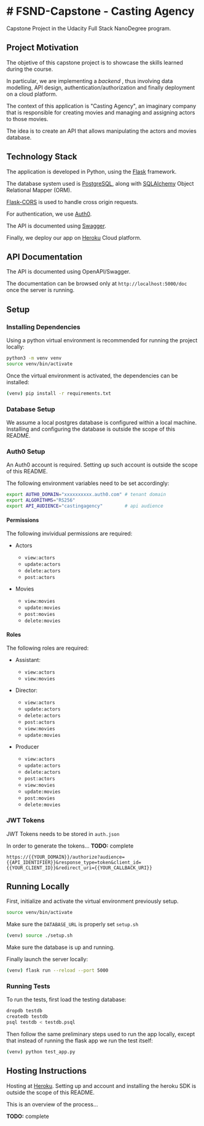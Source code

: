 # # FSND-Capstone - Casting Agency
Capstone Project in the Udacity Full Stack NanoDegree program.

## Project Motivation

The objetive of this capstone project is to showcase the skills learned during the course.

In particular, we are implementing a *backend* , thus involving  data modelling, API design, authentication/authorization and finally deployment on a cloud platform.

The context of this application is "Casting Agency", an imaginary company that is responsible for creating movies and managing and assigning actors to those movies.  

The idea is to create an API that allows manipulating the actors and movies database.

## Technology Stack

The application is developed in Python, using the  [Flask](http://flask.pocoo.org/) framework. 

The database system used is [PostgreSQL](https://www.postgresql.org/), along with [SQLAlchemy](https://www.sqlalchemy.org/) Object Relational Mapper (ORM).

[Flask-CORS](https://flask-cors.readthedocs.io/) is used to  handle cross origin requests.

For authentication, we use  [Auth0](https://auth0.com/).

The API is documented using [Swagger](https://swagger.io/).

Finally, we deploy our app on [Heroku](https://www.heroku.com/) Cloud platform.


## API Documentation

The API is documented using OpenAPI/Swagger.

The documentation can be browsed only at `http://localhost:5000/doc` once the server is running.


## Setup

### Installing Dependencies

Using a python virtual environment is recommended for running the project locally:

```bash
python3 -m venv venv
source venv/bin/activate
```

Once the virtual environment is activated, the dependencies can be installed:

```bash
(venv) pip install -r requirements.txt
```

### Database Setup

We assume a local postgres database is configured within a local machine. Installing and configuring the database is outside the scope of this README.

### Auth0 Setup

An Auth0 account is required. Setting up such account is outside the scope of this README.

The following environment variables need to be set accordingly:

```bash
export AUTH0_DOMAIN="xxxxxxxxxx.auth0.com" # tenant domain
export ALGORITHMS="RS256"
export API_AUDIENCE="castingagency"        # api audience
```

#### Permissions

The following invividual permissions are required:

* Actors
  * `view:actors`
  * `update:actors`
  * `delete:actors`
  * `post:actors`

* Movies
  * `view:movies`
  * `update:movies`
  * `post:movies`
  * `delete:movies`
  
#### Roles

The following roles are required:

* Assistant: 
  *  `view:actors`
  *  `view:movies`

* Director: 
  * `view:actors`
  * `update:actors`
  * `delete:actors`
  * `post:actors`
  * `view:movies`
  * `update:movies`
    
* Producer
  * `view:actors`
  * `update:actors`
  * `delete:actors`
  * `post:actors`
  * `view:movies`
  * `update:movies`
  * `post:movies`
  * `delete:movies`
  
### JWT Tokens

JWT Tokens needs to be stored in `auth.json`

In order to generate the tokens... **TODO:** complete

```
https://{{YOUR_DOMAIN}}/authorize?audience={{API_IDENTIFIER}}&response_type=token&client_id={{YOUR_CLIENT_ID}}&redirect_uri={{YOUR_CALLBACK_URI}}
```

## Running Locally

First, initialize and activate the virtual environment previously setup. 

```bash
source venv/bin/activate
```

Make sure the `DATABASE_URL` is properly set `setup.sh`

```bash
(venv) source ./setup.sh 
```

Make sure the database is up and running.

Finally launch the server locally:

```bash
(venv) flask run --reload --port 5000
```

### Running Tests

To run the tests, first load the testing database:

```bash
dropdb testdb
createdb testdb
psql testdb < testdb.psql
```

Then follow the same preliminary steps used to run the app locally, except that instead of running the flask app we run the test itself:

```bash
(venv) python test_app.py
```

## Hosting Instructions

Hosting at [Heroku](https://www.heroku.com/). Setting up and account and installing the heroku SDK is outside the scope of this README.

This is an overview of the process...

**TODO:** complete

